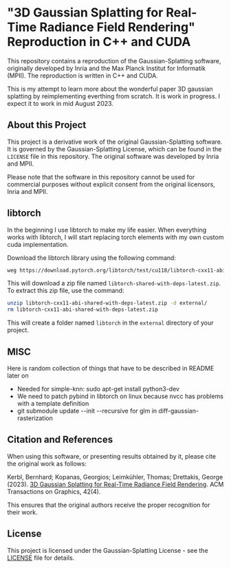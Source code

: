 # "3D Gaussian Splatting for Real-Time Radiance Field Rendering" Reproduction in C++ and CUDA
This repository contains a reproduction of the Gaussian-Splatting software, originally developed by Inria and the Max Planck Institut for Informatik (MPII). The reproduction is written in C++ and CUDA.

This is my attempt to learn more about the wonderful paper 3D gaussian splatting by reimplementing everthing from scratch. 
It is work in progress. I expect it to work in mid August 2023.
## About this Project

This project is a derivative work of the original Gaussian-Splatting software. It is governed by the Gaussian-Splatting License, which can be found in the `LICENSE` file in this repository. The original software was developed by Inria and MPII.

Please note that the software in this repository cannot be used for commercial purposes without explicit consent from the original licensors, Inria and MPII.

## libtorch
In the beginning I use libtorch to make my life easier. When everything works with libtorch, I will start replacing 
torch elements with my own custom cuda implementation.


Download the libtorch library using the following command:

```bash
weg https://download.pytorch.org/libtorch/test/cu118/libtorch-cxx11-abi-shared-with-deps-latest.zip  
```

This will download a zip file named `libtorch-shared-with-deps-latest.zip`. To extract this zip file, use the command:

```bash
unzip libtorch-cxx11-abi-shared-with-deps-latest.zip -d external/
rm libtorch-cxx11-abi-shared-with-deps-latest.zip
```
This will create a folder named `libtorch` in the `external` directory of your project.

## MISC
Here is random collection of things that have to be described in README later on
- Needed for simple-knn: sudo apt-get install python3-dev 
- We need to patch pybind in libtorch on linux because nvcc has problems with a template definition
- git submodule update --init --recursive for glm in diff-gaussian-rasterization 

## Citation and References

When using this software, or presenting results obtained by it, please cite the original work as follows:

Kerbl, Bernhard; Kopanas, Georgios; Leimkühler, Thomas; Drettakis, George (2023). [3D Gaussian Splatting for Real-Time Radiance Field Rendering](https://repo-sam.inria.fr/fungraph/3d-gaussian-splatting/). ACM Transactions on Graphics, 42(4).

This ensures that the original authors receive the proper recognition for their work.

## License

This project is licensed under the Gaussian-Splatting License - see the [LICENSE](LICENSE) file for details.

